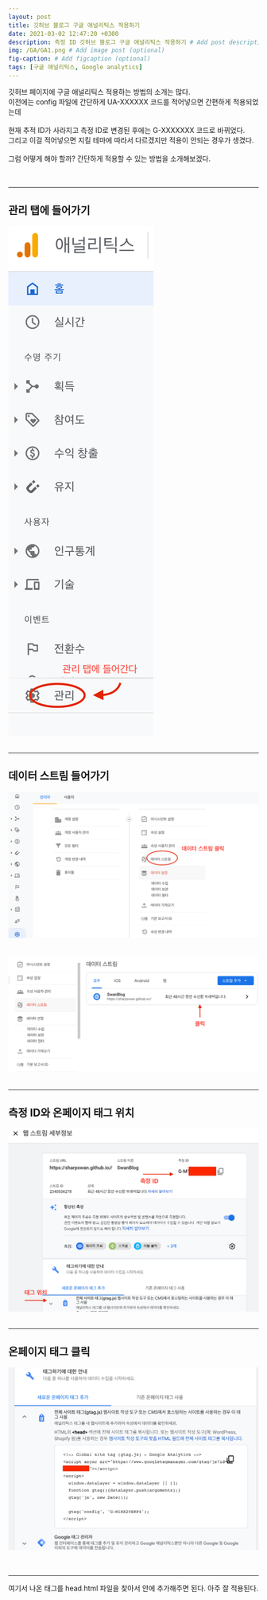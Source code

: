 ```yaml
---
layout: post
title: 깃허브 블로그 구글 애널리틱스 적용하기
date: 2021-03-02 12:47:20 +0300
description: 측정 ID 깃허브 블로그 구글 애널리틱스 적용하기 # Add post description (optional)
img: /GA/GA1.png # Add image post (optional)
fig-caption: # Add figcaption (optional)
tags: [구글 애널리틱스, Google analytics]
---
```

깃허브 페이지에 구글 애널리틱스 적용하는 방법의 소개는 많다.<br>이전에는 config 파일에 간단하게 UA-XXXXXX 코드를 적어넣으면 간편하게 적용되었는데<br>  
현재 추적 ID가 사라지고 측정 ID로 변경된 후에는 G-XXXXXXX 코드로 바뀌었다. <br>그리고 이걸 적어넣으면 지킬 테마에 따라서 다르겠지만 적용이 안되는 경우가 생겼다.<br><br>
그럼 어떻게 해야 할까? 간단하게 적용할 수 있는 방법을 소개해보겠다.<br><br><br>

---
## 관리 탭에 들어가기
![2](/assets/img/GA/GA2.png)<br><br>

---
## 데이터 스트림 들어가기
![3](/assets/img/GA/GA3.png)<br><br>

![4](/assets/img/GA/GA4.png)<br><br>

---
## 측정 ID와 온페이지 태그 위치
![5](/assets/img/GA/GA5.png)<br><br>

---
## 온페이지 태그 클릭
![6](/assets/img/GA/GA6.png)<br><br><br>

---

여기서 나온 태그를 head.html 파일을 찾아서 안에 추가해주면 된다. 아주 잘 적용된다.